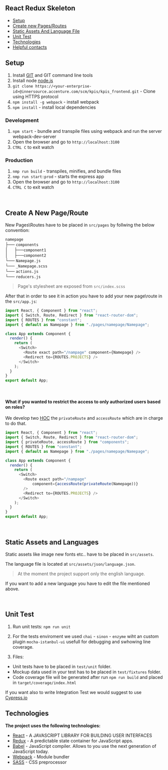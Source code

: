 
## React Redux Skeleton

- [Setup](#setup)
- [Create new Pages/Routes](#create-new-page)
- [Static Assets And Language File](#static-assets)
- [Unit Test](#unit-test)
- [Technologies](#technologies)
- [Helpful contacts](#contacts)
&nbsp;
## <a name="setup">Setup</a>

1. Install [GIT](https://git-scm.com) and GIT command line tools
2. Install node [node.js](http://nodejs.org)
3. `git clone https://<your-enterprise-id>@innersource.accenture.com/scm/kpis/kpis_frontend.git` - Clone using HTTPS protocol
4. `npm install -g webpack` - install webpack
5. `npm install` - install local dependencies
&nbsp;
### Development

1. `npm start` - bundle and transpile files using webpack and run the server webpack-dev-server
2. Open the browser and go to `http://localhost:3100`
3. `CTRL C` to exit watch
&nbsp;
### Production

1. `nmp run build` - transpiles, minifies, and bundle files
2. `nmp run start:prod` - starts the express app
3. Open the browser and go to `http://localhost:3100`
4. `CTRL C` to exit watch

&nbsp;
## <a name="create-new-page">Create A New Page/Route</a>

New Pages\Routes have to be placed in `src/pages` by follwing the below convention:

 `namepage` <br>
    ├── `components` <br>
    │&nbsp;&nbsp;&nbsp;&nbsp;&nbsp;├──`component1` <br>
    │&nbsp;&nbsp;&nbsp;&nbsp;&nbsp;├──`component2` <br>
    └── `Namepage.js`  <br>
    └── `_Namepage.scss`  <br>
    └── `actions.js` <br>
    └── `reducers.js` <br>

> Page's stylesheet are exposed from `src/index.scss`

After that in order to see it in action you have to add your new page\route in the `src/app.js`:

```javascript
import React, { Component } from "react";
import { Switch, Route, Redirect } from "react-router-dom";
import { ROUTES } from "constant";
import { default as Namepage } from "./pages/namepage/Namepage";

class App extends Component {
  render() {
    return (
      <Switch>
        <Route exact path="/nampage" component={Namepage} />
        <Redirect to={ROUTES.PROJECTS} />
      </Switch>
    );
  }
}
export default App;
```
&nbsp;
#### What if you wanted to restrict the access to only authorized users based on roles?

We develop two [HOC](https://reactjs.org/docs/higher-order-components.html) the `privateRoute` and `accessRoute` which are in charge to do that.

```javascript
import React, { Component } from "react";
import { Switch, Route, Redirect } from "react-router-dom";
import { privateRoute, accessRoute } from "components";
import { ROUTES } from "constant";
import { default as Namepage } from "./pages/namepage/Namepage";

class App extends Component {
  render() {
    return (
      <Switch>
        <Route exact path="/nampage"
            component={accessRoute(privateRoute(Namepage))}
        />
        <Redirect to={ROUTES.PROJECTS} />
      </Switch>
    );
  }
}
export default App;
```

&nbsp;
## <a name="static-assets">Static Assets and Languages</a>
Static assets like image new fonts etc.. have to be placed in `src/assets`.

The language file is located at `src/assets/json/language.json`.
> At the moment the project support only the english language.

If you want to add a new language you have to edit the file mentioned above.

&nbsp;
## <a name="unit-test">Unit Test</a>
1. Run unit tests: `npm run unit`

2. For the tests enviroment we used `chai` - `sinon` - `enzyme` wiht an custom plugin `mocha-istanbul-ui` usefull for debugging and swhowing line coverage.

3. Files:
- Unit tests have to be placed in `test/unit` folder.
- Mockup data used in your test has to be placed in `test/fixtures` folder.
- Code coverage file will be generated after run `npm run build` and placed in `target/coverage/index.html`

If you want also to write Integration Test we would suggest to use [Cypress.io](https://www.cypress.io/)

## <a name="technologies">Technologies</a>

**The project uses the following technologies:**

* [React](https://facebook.github.io/react/) - A JAVASCRIPT LIBRARY FOR BUILDING USER INTERFACES
* [Redux](http://redux.js.org/) - A predictable state container for JavaScript apps.
* [Babel](https://babeljs.io) - JavaScript compiler. Allows to you use the next generation of JavaScript today.
* [Webpack](https://webpack.github.io) - Module bundler
* [SASS](http://sass-lang.com) - CSS preprocessor
